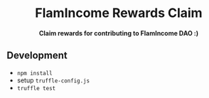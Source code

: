 <h1 align="center">
  FlamIncome Rewards Claim
  <br>
</h1>

<h4 align="center">Claim rewards for contributing to FlamIncome DAO :)</h4>

## Development

* `npm install`
* setup `truffle-config.js`
* `truffle test`

